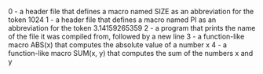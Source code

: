 0 - a header file that defines a macro named SIZE as an abbreviation for the token 1024
1 -  a header file that defines a macro named PI as an abbreviation for the token 3.14159265359
2 - a program that prints the name of the file it was compiled from, followed by a new line
3 - a function-like macro ABS(x) that computes the absolute value of a number x
4 - a function-like macro SUM(x, y) that computes the sum of the numbers x and y
